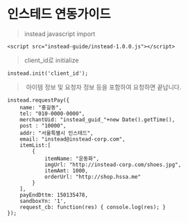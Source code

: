 # 인스테드 연동가이드

> instead javascript import
```
<script src="instead-guide/instead-1.0.0.js"></script>
```

> client_id로 initialize
```
instead.init('client_id');
```

>  아이템 정보 및 요청자 정보 등을 포함하여 요청하면 끝납니다.
```
instead.requestPay({ 
    name: "홍길동", 
    tel: "010-0000-0000", 
    merchantUid: "instead_guid_"+new Date().getTime(), 
    post : "10000", 
    addr: "서울특별시 인스테드", 
    email: "instead@instead-corp.com", 
    itemList:[ 
        { 
            itemName: "운동화", 
            imgUrl: "http://instead-corp.com/shoes.jpg", 
            itemAmt: 1000, 
            orderUrl: "http://shop.hssa.me" 
        } 
    ], 
    payEndDttm: 150135478, 
    sandboxYn: '1', 
    request_cb: function(res) { console.log(res); } 
});
```
